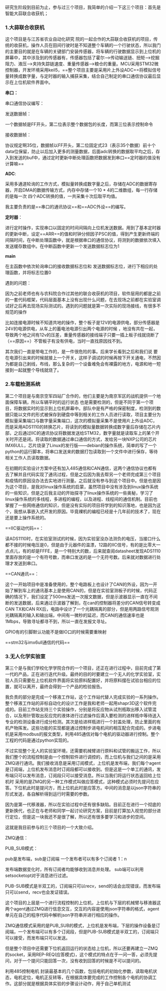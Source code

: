 研究生阶段到目前为止，参与过三个项目，我简单的介绍一下这三个项目：首先是智能大蒜联合收获机；

### 1.大蒜联合收获机

这个项目是与江苏省农业自动化研究  院的一起合作的大蒜联合收获机的项目，传统的收获机，操作人员在田间行驶时是不知道整个车辆的一个行驶状态，所以我门的主要目的就是在车辆的关键部门安装传感器，将车辆的行驶数据显示到上位机的屏幕中，其中涉及到的传感器有，传感器包括了霍尔——>传动输送链、扭矩——>挖掘阻力、液压——>夹持失踪链速度、重量传感器——>粮仓的重量。MCU采用STM32微控制器，开发环境采用keil5，==整个项目主要是采用片上外设ADC==将模拟信号量转换成数字量，与定时器的输入捕获采集，结合自己制定的串口通信协议最后显示在上位机软件界面中。

**串口：**

串口通信协议编写：

发送数据帧：

一个数据帧是FF开头，第二位表示整个数据包的长度，而第三位表示控制命令

接收数据帧：

协议规定啊35位，数据帧以FF开头，第二位固定式23（表示35个数据）前十个data位保留，防止以后加入更多的测量数据，后面adc转换的数据取平均之后，存入到发送的buf中，通过定时更新中断处理函数把数据发到串口==定时器的值没有计算嘛==	                                                                                                                                                                                                                                                                               

**ADC**:

采用多通道轮询的工作方式，模拟量转换成数字量之后，存储在ADC的数据寄存器，开启DMA的数据传输方式，内存中存储一个10 * 4的二维数组，每一行存储的是每一次 四个ADC转换的值，一共采集十次后取平均值。

我主要负责的是==串口的通讯协议==和==ADC外设==的编写。

**定时器**：

进行定时操作，实现串口以固定的时间间隔向上位机发送数据。用到了基本定时器的更新中断，设定==ARR==的值和时钟分频因子PSC的值，得到产生更新终端的间隔时间，在中断处理函数中，就是根据串口的通信协议，将测到的数据依次填入发送缓存数组中。在中断函数中更新一个发送数据标志位为1

**main**

在主函数中依次轮询串口的接收数据标志位和 发送数据标志位，进行下相应的处理函数，并将标志位置0

遇到的问题：

因为之前老师也有与农科院合作过其他的联合收获机的项目，软件层用的都是之前的一套代码框架，代码层面基本上没有出现什么问题，在去现场之前都在实验室调试好之后再去现场实际测试的。遇到的问题就是第一次实际的现场接线，有很多不规范的操作

比如连接电源时候不知道共地的操作，整个板子是12V的电源供电，部分传感器是24V的电源供电，从车上的蓄电池电源引出两个电源的时候 ，地没有共在一起，导致两个地之间有12v的压差，重量传感器的接线端子只要一插上板子线就烧断了（==原因==）不管板子有没有供电，当时一直找原因找不到。

其次我们一直是带电工作的，是一件很危险的事。后来学长看到之后和我们说 要在电源引出来的时候就接上一个开关，这样子调试的时候再按下开关通电，不然因为都是自己剥线，布线，那么复杂的一个设备难免会有裸露的地方，电源和地一短接到一起就整个导线就烧了。

### 2.车载检测系统

第二个项目是与南京空军四站厂合作的，他们主要是为南京军区的战机提供一个地面保障车辆，所以车辆平时的运行状态 也是需要检测的，但是不同于第一个项目，将数据实时的显示到上位机屏幕中。部队中是有严格的保密制度，检测到的数据只能以文件的形式被保存到硬盘中等到相关的工作人员进行读取，项目主要分为模拟量采集端口与数字量采集端口，这次的模拟量采集不是使用片上外设ADC，而是采用ADS1110的转换芯片，将读到的模拟量数据转换成数字量后存储在芯片内部，之后通过IIC的通讯协议将数据发送给STM32，数字量就是读取车上的某个开关时开还是闭。将读取的数据通过串口通信的方式，发给另一块NXP公司的芯片IMX6ULL，芯片烧录了Linux的发行版——debian的操作系统，简单的写了一个python的运行脚本，将串口发送来的数据打包读取到一个文件中进行保存，等待相关工作人员读取数据。

在初期的实验设计方案中还有加入485通信和CAN通信，这两个通信协议也都有去了解并且代码实现了通讯过程，但是之后因为我去帮另一个老师完成第三个项目和疫情的原因没办法去实地进行测量。之后就没有参与到这个项目中。但是也是因为这个项目，是我对linux操作系统的启蒙，虽然项目中没有涉及到linux操作系统的一些知识，但是之后我主动的开始探寻了linux操作系统的一些奥秘，学习了linux操作系统的多线程，多进程的编程，以及进程、线程间的通信机制。目前也掌握了一些网络通信的知识，但是没有实际的项目将学到的知识落地，也是因为这个，我想从事嵌入式开发的原因。毕竟裸机的编程已经是十几年前的技术了，现在还是要上操作系统的。



==IIC驱动代码==：

读ADS1110时，在实验室测试的时候，因为实验室没办法测负的电压，当接口什么都不接的时候电压是0，但是由于元器件的温漂，12路的IIC信号，有的是比零大一点点儿，有的却是FFFE，是一个特别大的数，后来就查阅datasheet发现ADS1110里面存放的是一个有符号数，而串口发送的是一个无符号数。后来就对数据进行处理才发送到串口。

==CAN通讯==：

这个一开始项目中是准备使用的，整个电路板上也设计了CAN的外设，因为一开始了解到车上的通讯基本上是使用CAN的，但是在实验室测板子的时候，代码正确的情况下，我们设定了500ms发送一次报文数据，但是示波器显示一直在不间断的发送数据，后来通过示波器了解到，在can的控制器将差分的CAN信号转变成CAN TX和CAN RX后，电路中设计了一个光耦隔离的部分，但是用两路信号观测光耦隔离的输入和输出端，中间有一微秒的延迟，而CAN的通信速率也是1Mbps，导致寻址都寻不到，所以一直在发报文寻址。

GPIO有的引脚默认功能不是做IO口的时候需要重映射



==stm32与imx6ull通信的代码==



### 3.无人化学实验室

第三个是与我们学校化学学院合作的一个项目，还正在进行过程中，目前完成了第一代的产品，正在进行迭代升级。最终的目的时要建立一个无人的化学实验室，实验人员只需要在上位机软件界面将实验原料配置好，并将原料摆在试验台相应的位置，就可以离开，最终会得到一个产品的检验报告。

我负责的部分是完成一个移液工作站，这个工作站代替人完成实验的一系列操作。整个移液工作站的非标自动化的设计工作是我和老师一起用shapr3D这个软件完成的。目前工作站支持三个实验操作，分别是将反应物从试剂瓶取出移入试管混合，以及用针管取出反应完的液体进行过滤操作后滴入要检测的进样瓶中等待送入专业的检测设备进行成分检测。其次是给进样瓶进行一个封盖处理，防止里面的有机产物挥发。这些功能的实现都是通过控制步进电机间的相互配合完成的。步进电机是采用modbus的报文类型，利用485通信对每个电机的驱动器进行控制。整个工程的代码是通过python实现的。

不过实现整个无人的实验室环境，还需要机械臂进行原料和试管的搬运工作，所以我们整个的流程控制是由一个控制软件进行调控的，而上位机与我们之间的是采用ZMQ进行通讯。我们接收消息是采用订阅模式，上位机是发布端，我们每个agent是订阅端，上位机发布消息时订阅段都可以接收到。但是这是一个单工的通讯，发布端只可以发布消息，订阅段只可以接受消息。所以当我们将运行状态返回给上位机时 采用的是ZMQ的另一种工作模式叫做应答模式，这种模式必须时先提问在应答。下位机此时是提问方，而上位机此时是应答方。中间的消息是以json字符串的形式发送，各自解析得到运行时需要的参数。

因为是第一代移液器，所以在实验过程中还有很多缺陷。目前正在进行一个彻底的更新换代，也正在与老师和同学一起讨论研究方案，目前是打算加入视觉的部分进行定位，但是这一块我还不是很了解，所以还有很多要学习和进步的空间。

这就是我目前参与的三个项目的一个大致介绍。





ZMQ通信：

PUB_SUB模式：

pub是发布端，sub是订阅端 一个发布者可以有多个订阅者 1：n

发布端数据变化时，所有订阅者均能够收到消息并处理。 sub端可以利用setsocketopt对于消息进行过滤。

PUB-SUB模式是半双工的，订阅端只可以recv，send的话会出现错误，而发布端只可以send，recv也会发证错误。



这个项目的上层是一个进行流程控制的上位机，上位机与下层的机械臂与移液器这两个agent通过ZMQ进行信息交互，交互的内容是使用json字符串的格式，agent单元在自己的程序代码中解析json字符串并进行相应的操作。

ZMQ通信模式采用的是PUB_SUB的模式，上位机是发布端，下层的操作设备是订阅端，一个发布端可以有多个订阅段，但是PUB-SUB模式是半双工的，订阅端只可以接受，而发布端只可以发送。

但是整个项目中还需要下位机返回运行的状态给上位机，所以还要再建立一ZMQ的socket，采用REP-REQ(应答模式)，这个模式的特点在于一问一答，必须先提问，对于一个提问只能回答一次，没有收到回答的时候是不可以提问的。

利用485控制电机 封装最基本的几个函数，包括电机的初始化参数，读取电机状态，电机定位，电机正反转等，在根据具体要完成的工作控制各个电机的协调工作。这部分就是根据具体实验的步骤设计动作，用于自己单机测试